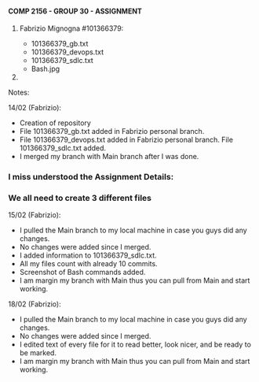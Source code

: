 #### COMP 2156 - GROUP 30 - ASSIGNMENT

1) Fabrizio Mignogna #101366379:
    - 101366379_gb.txt
    - 101366379_devops.txt
    - 101366379_sdlc.txt
    - Bash.jpg

2) 


Notes:

14/02 (Fabrizio): 
- Creation of repository
- File 101366379_gb.txt added in Fabrizio personal branch.
- File 101366379_devops.txt added in Fabrizio personal branch.
File 101366379_sdlc.txt added.
- I merged my branch with Main branch after I was done. 
### I miss understood the Assignment Details:
### We all need to create 3 different files

15/02 (Fabrizio):
- I pulled the Main branch to my local machine in case you guys did any changes.
- No changes were added since I merged.
- I added information to 101366379_sdlc.txt.
- All my files count with already 10 commits.
- Screenshot of Bash commands added.
- I am margin my branch with Main thus you can pull from Main and start working.

18/02 (Fabrizio):
- I pulled the Main branch to my local machine in case you guys did any changes.
- No changes were added since I merged.
- I edited text of every file for it to read better, look nicer, and be ready to be marked.
- I am margin my branch with Main thus you can pull from Main and start working.